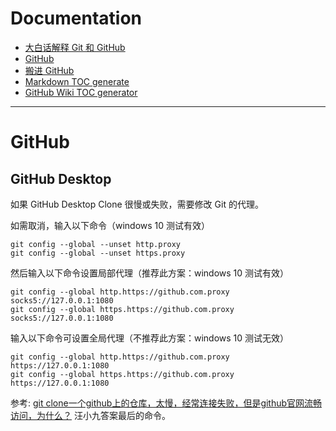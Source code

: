 
# Documentation

* [大白话解释 Git 和 GitHub](http://blog.jobbole.com/111187/)
* [GitHub](https://github.com/)
* [搬进 GitHub](http://gitbeijing.com/)
* [Markdown TOC generate](https://magnetikonline.github.io/markdown-toc-generate/)
* [GitHub Wiki TOC generator](https://ecotrust-canada.github.io/markdown-toc/)

---

# GitHub

## GitHub Desktop

如果 GitHub Desktop Clone 很慢或失败，需要修改 Git 的代理。

如需取消，输入以下命令（windows 10 测试有效）
```
git config --global --unset http.proxy
git config --global --unset https.proxy
```

然后输入以下命令设置局部代理（推荐此方案：windows 10 测试有效）
```
git config --global http.https://github.com.proxy socks5://127.0.0.1:1080
git config --global https.https://github.com.proxy socks5://127.0.0.1:1080
```

输入以下命令可设置全局代理（不推荐此方案：windows 10 测试无效）
```
git config --global http.https://github.com.proxy https://127.0.0.1:1080
git config --global https.https://github.com.proxy https://127.0.0.1:1080
```

参考: [git clone一个github上的仓库，太慢，经常连接失败，但是github官网流畅访问，为什么？](https://www.zhihu.com/question/27159393) 汪小九答案最后的命令。

